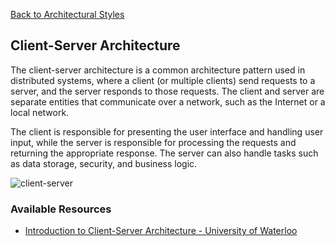[Back to Architectural Styles](07-architectural-styles.md)
## Client-Server Architecture

The client-server architecture is a common architecture pattern used in distributed systems, where a client (or multiple clients) send requests to a server, and the server responds to those requests. The client and server are separate entities that communicate over a network, such as the Internet or a local network.

The client is responsible for presenting the user interface and handling user input, while the server is responsible for processing the requests and returning the appropriate response. The server can also handle tasks such as data storage, security, and business logic.

![client-server](client-server.png)
### Available Resources

- [Introduction to Client-Server Architecture - University of Waterloo](https://cs.uwaterloo.ca/~m2nagapp/courses/CS446/1195/Arch_Design_Activity/ClientServer.pdf)




